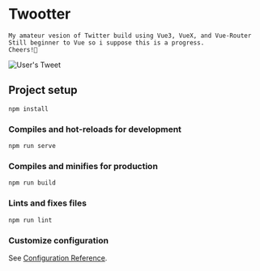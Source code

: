 # Twootter
```
My amateur vesion of Twitter build using Vue3, VueX, and Vue-Router
Still beginner to Vue so i suppose this is a progress.
Cheers!👋
```

![User's Tweet](https://ibb.co/C7sCr3P)

## Project setup
```
npm install
```

### Compiles and hot-reloads for development
```
npm run serve
```

### Compiles and minifies for production
```
npm run build
```

### Lints and fixes files
```
npm run lint
```

### Customize configuration
See [Configuration Reference](https://cli.vuejs.org/config/).
